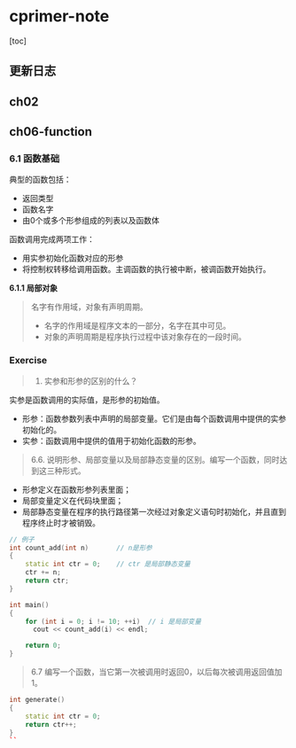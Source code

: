 # cprimer-note

[toc]

## 更新日志



## ch02

## ch06-function

### 6.1 函数基础

典型的函数包括：
- 返回类型
- 函数名字
- 由0个或多个形参组成的列表以及函数体

函数调用完成两项工作：
- 用实参初始化函数对应的形参
- 将控制权转移给调用函数。主调函数的执行被中断，被调函数开始执行。



**6.1.1 局部对象**

> 名字有作用域，对象有声明周期。
> - 名字的作用域是程序文本的一部分，名字在其中可见。
> - 对象的声明周期是程序执行过程中该对象存在的一段时间。




### Exercise
> 1. 实参和形参的区别的什么？

实参是函数调用的实际值，是形参的初始值。

- 形参：函数参数列表中声明的局部变量。它们是由每个函数调用中提供的实参初始化的。
- 实参：函数调用中提供的值用于初始化函数的形参。

> 6.6. 说明形参、局部变量以及局部静态变量的区别。编写一个函数，同时达到这三种形式。

- 形参定义在函数形参列表里面；
- 局部变量定义在代码块里面；
- 局部静态变量在程序的执行路径第一次经过对象定义语句时初始化，并且直到程序终止时才被销毁。

```cpp
// 例子
int count_add(int n)       // n是形参
{
    static int ctr = 0;    // ctr 是局部静态变量
    ctr += n;
    return ctr;
}

int main()
{
    for (int i = 0; i != 10; ++i)  // i 是局部变量
      cout << count_add(i) << endl;

    return 0;
}
```

> 6.7 编写一个函数，当它第一次被调用时返回0，以后每次被调用返回值加1。

```cpp
int generate()
{
    static int ctr = 0;
    return ctr++;
}
``

